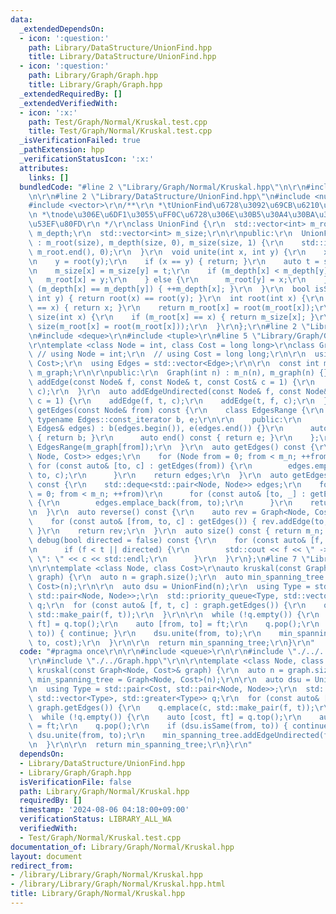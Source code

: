 ```yaml
---
data:
  _extendedDependsOn:
  - icon: ':question:'
    path: Library/DataStructure/UnionFind.hpp
    title: Library/DataStructure/UnionFind.hpp
  - icon: ':question:'
    path: Library/Graph/Graph.hpp
    title: Library/Graph/Graph.hpp
  _extendedRequiredBy: []
  _extendedVerifiedWith:
  - icon: ':x:'
    path: Test/Graph/Normal/Kruskal.test.cpp
    title: Test/Graph/Normal/Kruskal.test.cpp
  _isVerificationFailed: true
  _pathExtension: hpp
  _verificationStatusIcon: ':x:'
  attributes:
    links: []
  bundledCode: "#line 2 \"Library/Graph/Normal/Kruskal.hpp\"\n\r\n#include <queue>\r\
    \n\r\n#line 2 \"Library/DataStructure/UnionFind.hpp\"\n#include <numeric>\r\n\
    #include <vector>\r\n/**\r\n *\tUnionFind\u6728\u3092\u69CB\u6210\u3059\u308B\r\
    \n *\tnode\u306E\u6DF1\u3055\uFF0C\u6728\u306E\u30B5\u30A4\u30BA\u3092\u53D6\u5F97\
    \u53EF\u80FD\r\n */\r\nclass UnionFind {\r\n  std::vector<int> m_root;\r\n  std::vector<int>\
    \ m_depth;\r\n  std::vector<int> m_size;\r\n\r\npublic:\r\n  UnionFind(int size)\
    \ : m_root(size), m_depth(size, 0), m_size(size, 1) {\r\n    std::iota(m_root.begin(),\
    \ m_root.end(), 0);\r\n  }\r\n  void unite(int x, int y) {\r\n    x = root(x);\r\
    \n    y = root(y);\r\n    if (x == y) { return; }\r\n    auto t = size(x) + size(y);\r\
    \n    m_size[x] = m_size[y] = t;\r\n    if (m_depth[x] < m_depth[y]) {\r\n   \
    \   m_root[x] = y;\r\n    } else {\r\n      m_root[y] = x;\r\n    }\r\n    if\
    \ (m_depth[x] == m_depth[y]) { ++m_depth[x]; }\r\n  }\r\n  bool isSame(int x,\
    \ int y) { return root(x) == root(y); }\r\n  int root(int x) {\r\n    if (m_root[x]\
    \ == x) { return x; }\r\n    return m_root[x] = root(m_root[x]);\r\n  }\r\n  int\
    \ size(int x) {\r\n    if (m_root[x] == x) { return m_size[x]; }\r\n    return\
    \ size(m_root[x] = root(m_root[x]));\r\n  }\r\n};\r\n#line 2 \"Library/Graph/Graph.hpp\"\
    \n#include <deque>\r\n#include <tuple>\r\n#line 5 \"Library/Graph/Graph.hpp\"\n\
    \r\ntemplate <class Node = int, class Cost = long long>\r\nclass Graph {\r\n \
    \ // using Node = int;\r\n  // using Cost = long long;\r\n\r\n  using Edge = std::pair<Node,\
    \ Cost>;\r\n  using Edges = std::vector<Edge>;\r\n\r\n  const int m_n;\r\n  std::vector<Edges>\
    \ m_graph;\r\n\r\npublic:\r\n  Graph(int n) : m_n(n), m_graph(n) {}\r\n\r\n  auto\
    \ addEdge(const Node& f, const Node& t, const Cost& c = 1) {\r\n    m_graph[f].emplace_back(t,\
    \ c);\r\n  }\r\n  auto addEdgeUndirected(const Node& f, const Node& t, const Cost&\
    \ c = 1) {\r\n    addEdge(f, t, c);\r\n    addEdge(t, f, c);\r\n  }\r\n  auto\
    \ getEdges(const Node& from) const {\r\n    class EdgesRange {\r\n      const\
    \ typename Edges::const_iterator b, e;\r\n\r\n    public:\r\n      EdgesRange(const\
    \ Edges& edges) : b(edges.begin()), e(edges.end()) {}\r\n      auto begin() const\
    \ { return b; }\r\n      auto end() const { return e; }\r\n    };\r\n    return\
    \ EdgesRange(m_graph[from]);\r\n  }\r\n  auto getEdges() const {\r\n    std::deque<std::tuple<Node,\
    \ Node, Cost>> edges;\r\n    for (Node from = 0; from < m_n; ++from)\r\n     \
    \ for (const auto& [to, c] : getEdges(from)) {\r\n        edges.emplace_back(from,\
    \ to, c);\r\n      }\r\n    return edges;\r\n  }\r\n  auto getEdgesExcludeCost()\
    \ const {\r\n    std::deque<std::pair<Node, Node>> edges;\r\n    for (Node from\
    \ = 0; from < m_n; ++from)\r\n      for (const auto& [to, _] : getEdges(from))\
    \ {\r\n        edges.emplace_back(from, to);\r\n      }\r\n    return edges;\r\
    \n  }\r\n  auto reverse() const {\r\n    auto rev = Graph<Node, Cost>(m_n);\r\n\
    \    for (const auto& [from, to, c] : getEdges()) { rev.addEdge(to, from, c);\
    \ }\r\n    return rev;\r\n  }\r\n  auto size() const { return m_n; };\r\n  auto\
    \ debug(bool directed = false) const {\r\n    for (const auto& [f, t, c] : getEdges())\r\
    \n      if (f < t || directed) {\r\n        std::cout << f << \" -> \" << t <<\
    \ \": \" << c << std::endl;\r\n      }\r\n  }\r\n};\n#line 7 \"Library/Graph/Normal/Kruskal.hpp\"\
    \n\r\ntemplate <class Node, class Cost>\r\nauto kruskal(const Graph<Node, Cost>&\
    \ graph) {\r\n  auto n = graph.size();\r\n  auto min_spanning_tree = Graph<Node,\
    \ Cost>(n);\r\n\r\n  auto dsu = UnionFind(n);\r\n  using Type = std::pair<Cost,\
    \ std::pair<Node, Node>>;\r\n  std::priority_queue<Type, std::vector<Type>, std::greater<Type>>\
    \ q;\r\n  for (const auto& [f, t, c] : graph.getEdges()) {\r\n    q.emplace(c,\
    \ std::make_pair(f, t));\r\n  }\r\n\r\n  while (!q.empty()) {\r\n    auto [cost,\
    \ ft] = q.top();\r\n    auto [from, to] = ft;\r\n    q.pop();\r\n    if (dsu.isSame(from,\
    \ to)) { continue; }\r\n    dsu.unite(from, to);\r\n    min_spanning_tree.addEdgeUndirected(from,\
    \ to, cost);\r\n  }\r\n\r\n  return min_spanning_tree;\r\n}\r\n"
  code: "#pragma once\r\n\r\n#include <queue>\r\n\r\n#include \"./../../DataStructure/UnionFind.hpp\"\
    \r\n#include \"./../Graph.hpp\"\r\n\r\ntemplate <class Node, class Cost>\r\nauto\
    \ kruskal(const Graph<Node, Cost>& graph) {\r\n  auto n = graph.size();\r\n  auto\
    \ min_spanning_tree = Graph<Node, Cost>(n);\r\n\r\n  auto dsu = UnionFind(n);\r\
    \n  using Type = std::pair<Cost, std::pair<Node, Node>>;\r\n  std::priority_queue<Type,\
    \ std::vector<Type>, std::greater<Type>> q;\r\n  for (const auto& [f, t, c] :\
    \ graph.getEdges()) {\r\n    q.emplace(c, std::make_pair(f, t));\r\n  }\r\n\r\n\
    \  while (!q.empty()) {\r\n    auto [cost, ft] = q.top();\r\n    auto [from, to]\
    \ = ft;\r\n    q.pop();\r\n    if (dsu.isSame(from, to)) { continue; }\r\n   \
    \ dsu.unite(from, to);\r\n    min_spanning_tree.addEdgeUndirected(from, to, cost);\r\
    \n  }\r\n\r\n  return min_spanning_tree;\r\n}\r\n"
  dependsOn:
  - Library/DataStructure/UnionFind.hpp
  - Library/Graph/Graph.hpp
  isVerificationFile: false
  path: Library/Graph/Normal/Kruskal.hpp
  requiredBy: []
  timestamp: '2024-08-06 04:18:00+09:00'
  verificationStatus: LIBRARY_ALL_WA
  verifiedWith:
  - Test/Graph/Normal/Kruskal.test.cpp
documentation_of: Library/Graph/Normal/Kruskal.hpp
layout: document
redirect_from:
- /library/Library/Graph/Normal/Kruskal.hpp
- /library/Library/Graph/Normal/Kruskal.hpp.html
title: Library/Graph/Normal/Kruskal.hpp
---
```

